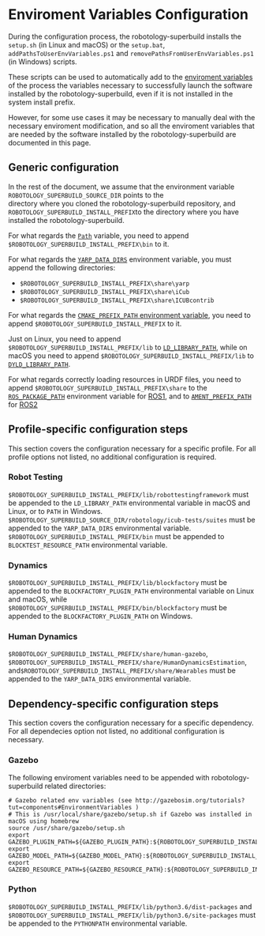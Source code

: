 # Enviroment Variables Configuration

During the configuration process, the robotology-superbuild installs the `setup.sh` (in Linux and macOS) or the `setup.bat`, `addPathsToUserEnvVariables.ps1` and `removePathsFromUserEnvVariables.ps1` (in Windows) scripts.

These scripts can be used to automatically add to the [enviroment variables](https://en.wikipedia.org/wiki/Environment_variable)
of the process the variables necessary to successfully launch the software installed by the robotology-superbuild, even if it is not installed in the system install prefix.

However, for some use cases it may be necessary to manually deal with the necessary enviroment modification, and so all the enviroment variables
that are needed by the software installed by the robotology-superbuild are documented in this page. 

## Generic configuration 

In the rest of the document, we assume that the environment variable `ROBOTOLOGY_SUPERBUILD_SOURCE_DIR` points to the  
directory where you cloned the robotology-superbuild repository, and `ROBOTOLOGY_SUPERBUILD_INSTALL_PREFIX`to the directory
where you have installed the robotology-superbuild.

For what regards the [`Path`](https://en.wikipedia.org/wiki/PATH_(variable)) variable, you need 
to append `$ROBOTOLOGY_SUPERBUILD_INSTALL_PREFIX\bin` to it.

For what regards the [`YARP_DATA_DIRS`](http://www.yarp.it/yarp_data_dirs.html) environment variable, you must append the following directories:

* `$ROBOTOLOGY_SUPERBUILD_INSTALL_PREFIX\share\yarp`
* `$ROBOTOLOGY_SUPERBUILD_INSTALL_PREFIX\share\iCub`
* `$ROBOTOLOGY_SUPERBUILD_INSTALL_PREFIX\share\ICUBcontrib`

For what regards the [`CMAKE_PREFIX_PATH` environment variable](https://cmake.org/cmake/help/latest/variable/CMAKE_PREFIX_PATH.html), you need to append `$ROBOTOLOGY_SUPERBUILD_INSTALL_PREFIX` to it.

Just on Linux, you need to append `$ROBOTOLOGY_SUPERBUILD_INSTALL_PREFIX/lib` to  [`LD_LIBRARY_PATH`](http://tldp.org/HOWTO/Program-Library-HOWTO/shared-libraries.html),
while on macOS you need to append `$ROBOTOLOGY_SUPERBUILD_INSTALL_PREFIX/lib` to [`DYLD_LIBRARY_PATH`](https://developer.apple.com/library/archive/documentation/DeveloperTools/Conceptual/DynamicLibraries/100-Articles/UsingDynamicLibraries.html).

For what regards correctly loading resources in URDF files, you need to append `$ROBOTOLOGY_SUPERBUILD_INSTALL_PREFIX\share` to the 
[`ROS_PACKAGE_PATH`](http://wiki.ros.org/ROS/EnvironmentVariables#ROS_PACKAGE_PATH) environment variable for [ROS1](https://www.ros.org/), and to [`AMENT_PREFIX_PATH`](http://design.ros2.org/articles/ament.html) for [ROS2](https://index.ros.org/doc/ros2/) 

## Profile-specific configuration steps 

This section covers the configuration necessary for a specific profile. 
For all profile options not listed, no additional configuration is required.

### Robot Testing
`$ROBOTOLOGY_SUPERBUILD_INSTALL_PREFIX/lib/robottestingframework` must be appended to the `LD_LIBRARY_PATH` environmental variable in macOS and Linux, or to `PATH` in Windows.
`$ROBOTOLOGY_SUPERBUILD_SOURCE_DIR/robotology/icub-tests/suites` must be appended to the `YARP_DATA_DIRS` environmental variable.
`$ROBOTOLOGY_SUPERBUILD_INSTALL_PREFIX/bin` must be appended to `BLOCKTEST_RESOURCE_PATH` environmental variable.

### Dynamics
`$ROBOTOLOGY_SUPERBUILD_INSTALL_PREFIX/lib/blockfactory` must be appended to the `BLOCKFACTORY_PLUGIN_PATH` environmental variable on Linux and macOS, while 
`$ROBOTOLOGY_SUPERBUILD_INSTALL_PREFIX/bin/blockfactory` must be appended to the `BLOCKFACTORY_PLUGIN_PATH` on Windows.


### Human Dynamics
`$ROBOTOLOGY_SUPERBUILD_INSTALL_PREFIX/share/human-gazebo`, 
`$ROBOTOLOGY_SUPERBUILD_INSTALL_PREFIX/share/HumanDynamicsEstimation`,
and`$ROBOTOLOGY_SUPERBUILD_INSTALL_PREFIX/share/Wearables` must be appended to the `YARP_DATA_DIRS` environmental variable.

## Dependency-specific configuration steps 

This section covers the configuration necessary for a specific dependency. 
For all dependecies option not listed, no additional configuration is necessary.

### Gazebo
The following enviroment variables need to be appended with robotology-superbuild related directories:
~~~
# Gazebo related env variables (see http://gazebosim.org/tutorials?tut=components#EnvironmentVariables )
# This is /usr/local/share/gazebo/setup.sh if Gazebo was installed in macOS using homebrew
source /usr/share/gazebo/setup.sh
export GAZEBO_PLUGIN_PATH=${GAZEBO_PLUGIN_PATH}:${ROBOTOLOGY_SUPERBUILD_INSTALL_PREFIX}/lib
export GAZEBO_MODEL_PATH=${GAZEBO_MODEL_PATH}:${ROBOTOLOGY_SUPERBUILD_INSTALL_PREFIX}/share/gazebo/models:${ROBOTOLOGY_SUPERBUILD_INSTALL_PREFIX}/share/iCub/robots:${ROBOTOLOGY_SUPERBUILD_INSTALL_PREFIX}/share
export GAZEBO_RESOURCE_PATH=${GAZEBO_RESOURCE_PATH}:${ROBOTOLOGY_SUPERBUILD_INSTALL_PREFIX}/share/gazebo/worlds
~~~

### Python
`$ROBOTOLOGY_SUPERBUILD_INSTALL_PREFIX/lib/python3.6/dist-packages` and `$ROBOTOLOGY_SUPERBUILD_INSTALL_PREFIX/lib/python3.6/site-packages` must be appended to the `PYTHONPATH` environmental variable. 
